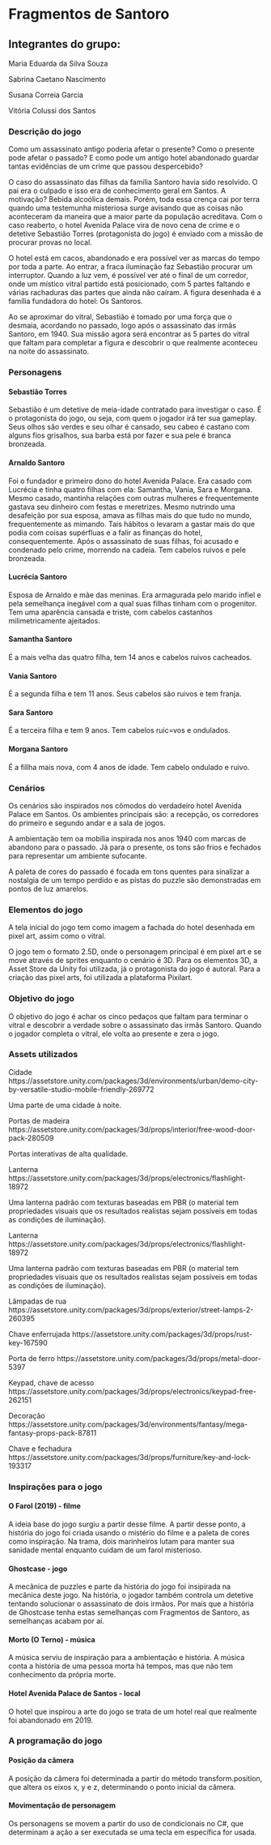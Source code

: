 # Fragmentos de Santoro

## Integrantes do grupo: 
<p>Maria Eduarda da Silva Souza</p>
<p>Sabrina Caetano Nascimento</p>
<p>Susana Correia Garcia</p>
<p>Vitória Colussi dos Santos</p>

### Descrição do jogo

<p>Como um assassinato antigo poderia afetar o presente? Como o presente pode afetar o passado? E como pode um antigo hotel abandonado guardar tantas evidências de um crime que passou despercebido?</p>
<p>O caso do assassinato das filhas da família Santoro havia sido resolvido. O pai era o culpado e isso era de conhecimento geral em Santos. A motivação? Bebida alcoólica demais. Porém, toda essa crença cai por terra quando uma testemunha misteriosa surge avisando que as coisas não aconteceram da maneira que a maior parte da população acreditava. Com o caso reaberto, o hotel Avenida Palace vira de novo cena de crime e o detetive Sebastião Torres (protagonista do jogo) é enviado com a missão de procurar provas no local.</p>
<p>O hotel está em cacos, abandonado e era possível ver as marcas do tempo por toda a parte. Ao entrar, a fraca iluminação faz Sebastião procurar um interruptor. Quando a luz vem, é possível ver até o final de um corredor, onde um místico vitral partido está posicionado, com 5 partes faltando e várias rachaduras das partes que ainda não caíram. A figura desenhada é a família fundadora do hotel: Os Santoros.  </p>
<p>Ao se aproximar do vitral, Sebastião é tomado por uma força que o desmaia, acordando no passado, logo após o assassinato das irmãs Santoro, em 1940. Sua missão agora será encontrar as 5 partes do vitral que faltam para completar a figura e descobrir o que realmente aconteceu na noite do assassinato.</p>

### Personagens
#### Sebastião Torres
<p>Sebastião é um detetive de meia-idade contratado para investigar o caso. É o protagonista do jogo, ou seja, com quem o jogador irá ter sua gameplay. Seus olhos são verdes e seu olhar é cansado, seu cabeo é castano com alguns fios grisalhos, sua barba está por fazer e sua pele é branca bronzeada.</p>

#### Arnaldo Santoro
<p>Foi o fundador e primeiro dono do hotel Avenida Palace. Era casado com Lucrécia e tinha quatro filhas com ela: Samantha, Vania, Sara e Morgana. Mesmo casado, mantinha relações com outras mulheres e frequentemente gastava seu dinheiro com festas e meretrizes. Mesmo nutrindo uma desafeição por sua esposa, amava as filhas mais do que tudo no mundo, frequentemente as mimando. Tais hábitos o levaram a gastar mais do que podia com coisas supérfluas e a falir as finanças do hotel, consequentemente. Após o assassinato de suas filhas, foi acusado e condenado pelo crime, morrendo na cadeia. Tem cabelos ruivos e pele bronzeada. </p>

#### Lucrécia Santoro
<p>Esposa de Arnaldo e mãe das meninas. Era armagurada pelo marido infiel e pela semelhança inegável com a qual suas filhas tinham com o progenitor. Tem uma aparência cansada e triste, com cabelos castanhos milimetricamente ajeitados.</p>

#### Samantha Santoro
<p>É a mais velha das quatro filha, tem 14 anos e cabelos ruivos cacheados.</p>

#### Vania Santoro
<p>É a segunda filha e tem 11 anos. Seus cabelos são ruivos e tem franja.</p>

#### Sara Santoro
<p>É a terceira filha e tem 9 anos. Tem cabelos ruic=vos e ondulados. </p>

#### Morgana Santoro
<p>É a fillha mais nova, com 4 anos de idade. Tem cabelo ondulado e ruivo.</p>

### Cenários
<p>Os cenários são inspirados nos cômodos do verdadeiro hotel Avenida Palace em Santos. Os ambientes principais são: a recepção, os corredores do primeiro e segundo andar e a sala de jogos.</p>
<p>A ambientação tem oa mobília inspirada nos anos 1940 com marcas de abandono para o passado. Já para o presente, os tons são frios e fechados para representar um ambiente sufocante. </p>
<p>A paleta de cores do passado é focada em tons quentes para sinalizar a nostalgia de um tempo perdido e as pistas do puzzle são demonstradas em pontos de luz amarelos.</p>

### Elementos do jogo
<P>A tela inicial do jogo tem como imagem a fachada do hotel desenhada em pixel art, assim como o vitral.</P>
<p>O jogo tem o formato 2.5D, onde o personagem principal é em pixel art e se move através de sprites enquanto o cenário é 3D. Para os elementos 3D, a Asset Store da Unity foi utilizada, já o protagonista do jogo é autoral. Para a criação das pixel arts, foi utilizada a plataforma Pixilart.</p>

### Objetivo do jogo
<P>O objetivo do jogo é achar os cinco pedaços que faltam para terminar o vitral e descobrir a verdade sobre o assassinato das irmãs Santoro. Quando o jogador completa o vitral, ele volta ao presente e zera o jogo. </P>

### Assets utilizados
<P>
Cidade
https://assetstore.unity.com/packages/3d/environments/urban/demo-city-by-versatile-studio-mobile-friendly-269772

Uma parte de uma cidade à noite.
</P>
<P>
Portas de madeira
https://assetstore.unity.com/packages/3d/props/interior/free-wood-door-pack-280509

Portas interativas de alta qualidade.
</P>
<P>Lanterna
https://assetstore.unity.com/packages/3d/props/electronics/flashlight-18972

Uma lanterna padrão com texturas baseadas em PBR (o material tem propriedades visuais que os resultados realistas sejam possíveis em todas as condições de iluminação).

</P>
<P>Lanterna
https://assetstore.unity.com/packages/3d/props/electronics/flashlight-18972

Uma lanterna padrão com texturas baseadas em PBR (o material tem propriedades visuais que os resultados realistas sejam possíveis em todas as condições de iluminação).

</P>
<P>Lâmpadas de rua
https://assetstore.unity.com/packages/3d/props/exterior/street-lamps-2-260395

</P>
<P>Chave enferrujada
https://assetstore.unity.com/packages/3d/props/rust-key-167590
</P>
<P>Porta de ferro
https://assetstore.unity.com/packages/3d/props/metal-door-5397

</P>
<P>Keypad, chave de acesso
https://assetstore.unity.com/packages/3d/props/electronics/keypad-free-262151
</P>
<P>Decoração
https://assetstore.unity.com/packages/3d/environments/fantasy/mega-fantasy-props-pack-87811
</P>
<P>Chave e fechadura
https://assetstore.unity.com/packages/3d/props/furniture/key-and-lock-193317

</P>

### Inspirações para o jogo
#### O Farol (2019) - filme
<p>A ideia base do jogo surgiu a partir desse filme. A partir desse ponto, a história do jogo foi criada usando o mistério do filme e a paleta de cores como inspiração. Na trama, dois marinheiros lutam para manter sua sanidade mental enquanto cuidam de um farol misterioso. </p>

#### Ghostcase - jogo
<p>A mecânica de puzzles e parte da história do jogo foi insipirada na mecânica deste jogo. Na história, o jogador também controla um detetive tentando solucionar o assassinato de dois irmãos. Por mais que a história de Ghostcase tenha estas semelhanças com Fragmentos de Santoro, as semelhanças acabam por aí.</p>

#### Morto (O Terno) - música
<p>A música serviu de inspiração para a ambientação e história. A música conta a história de uma pessoa morta há tempos, mas que não tem conhecimento da própria morte.</p>

#### Hotel Avenida Palace de Santos - local
<p>O hotel que inspirou a arte do jogo se trata de um hotel real que realmente foi abandonado em 2019. </p>

### A programação do jogo
#### Posição da câmera
<p> A posição da câmera foi determinada a partir do método transform.position, que altera os eixos x, y e z, determinando o ponto inicial da câmera.</p>

#### Movimentação de personagem
<p>Os personagens se movem a partir do uso de condicionais no C#, que determinam a ação a ser executada se uma tecla em específica for usada.</p>

#### 
